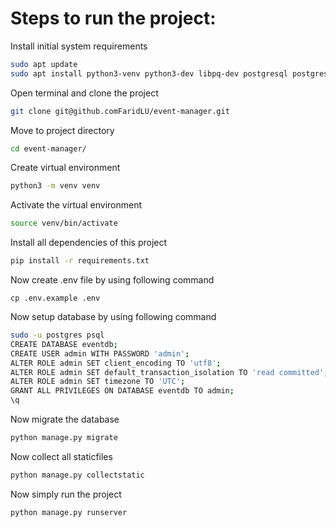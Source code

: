 # Steps to run the project:

Install initial system requirements

```bash
sudo apt update
sudo apt install python3-venv python3-dev libpq-dev postgresql postgresql-contrib
```

Open terminal and clone the project

```bash
git clone git@github.comFaridLU/event-manager.git
```

Move to project directory

```bash
cd event-manager/
```

Create virtual environment

```bash
python3 -m venv venv
```

Activate the virtual environment

```bash
source venv/bin/activate
```

Install all dependencies of this project

```bash
pip install -r requirements.txt
```

Now create .env file by using following command

```
cp .env.example .env
```

Now setup database by using following command
```bash
sudo -u postgres psql
CREATE DATABASE eventdb;
CREATE USER admin WITH PASSWORD 'admin';
ALTER ROLE admin SET client_encoding TO 'utf8';
ALTER ROLE admin SET default_transaction_isolation TO 'read committed';
ALTER ROLE admin SET timezone TO 'UTC';
GRANT ALL PRIVILEGES ON DATABASE eventdb TO admin;
\q
```

Now migrate the database

```bash
python manage.py migrate
```

Now collect all staticfiles

```bash
python manage.py collectstatic
```

Now simply run the project

```bash
python manage.py runserver
```
